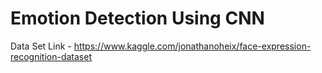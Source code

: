 # Emotion Detection Using CNN

Data Set Link - https://www.kaggle.com/jonathanoheix/face-expression-recognition-dataset
